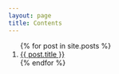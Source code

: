 ```yaml
---
layout: page
title: Contents
---
```


<ol class="posts">
    {% for post in site.posts %}
        <li><a href="{{ BASE_PATH }}{{ post.url }}">{{ post.title }}</a></li>
    {% endfor %}
</ol>
